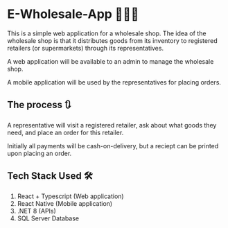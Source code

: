  # E-Wholesale-App 🛒👷‍♂️

This is a simple web application for a wholesale shop.
The idea of the wholesale shop is that it distributes goods from its inventory to registered retailers (or supermarkets) through its representatives.  

A web application will be available to an admin to manage the wholesale shop.  

A mobile application will be used by the representatives for placing orders.

## The process 🔃
A representative will visit a registered retailer, ask about what goods they need, and place an order for this retailer.   

Initially all payments will be cash-on-delivery, but a reciept can be printed upon placing an order.


## Tech Stack Used 🛠
1. React + Typescript (Web application)
2. React Native (Mobile application)
3. .NET 8 (APIs)
4. SQL Server Database
